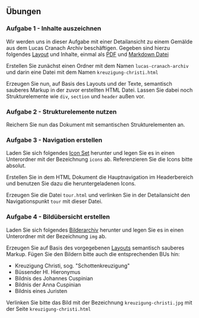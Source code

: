 ## Übungen
### Aufgabe 1 - Inhalte auszeichnen
Wir werden uns in dieser Aufgabe mit einer Detailansicht zu einem Gemälde aus dem Lucas Cranach Archiv beschäftigen. Gegeben sind hierzu folgendes  [Layout](../../material/frontend-development-1/session-1/aufgabe-1/layout-detailansicht.png) und Inhalte, einmal als [PDF](../../material/frontend-development-1/session-1/aufgabe-1/text-detailansicht.pdf) und [Markdown Datei](../../material/frontend-development-1/session-1/aufgabe-1/text-detailansicht.md)

Erstellen Sie zunächst einen Ordner mit dem Namen `lucas-cranach-archiv` und darin eine Datei mit dem Namen `kreuzigung-christi.html`

Erzeugen Sie nun, auf Basis des Layouts und der Texte, semantisch sauberes Markup in der zuvor erstellten HTML Datei. Lassen Sie dabei noch Strukturelemente wie `div`, `section` und `header` außen vor.

### Aufgabe 2 - Strukturelemente nutzen

Reichern Sie nun das Dokument mit semantischen Strukturelementen an. 

### Aufgabe 3 - Navigation erstellen

Laden Sie sich folgendes [Icon Set](../../material/frontend-development-1/session-1/aufgabe-3/icons.zip) herunter und legen Sie es in einen Unterordner mit der Bezeichnung `icons` ab. Referenzieren Sie die Icons bitte absolut.

Erstellen Sie in dem HTML Dokument die Hauptnavigation im Headerbereich und benutzen Sie dazu die heruntergeladenen Icons.

Erzeugen Sie die Datei `tour.html` und verlinken Sie in der Detailansicht den Navigationspunkt `tour` mit dieser Datei.

### Aufgabe 4 - Bildübersicht erstellen

Laden Sie sich folgendes [Bilderarchiv](../../material/frontend-development-1/session-1/aufgabe-4/img.zip) herunter und legen Sie es in einen Unterordner mit der Bezeichnung `img` ab.

Erzeugen Sie auf Basis des vorgegebenen [Layouts](../../material/frontend-development-1/session-1/aufgabe-4/layout-bilduebersicht.png) semantisch sauberes Markup. Fügen Sie den Bildern bitte auch die entsprechenden BUs hin:

* Kreuzigung Christi, sog. "Schottenkreuzigung"
* Büssender Hl. Hieronymus
* Bildnis des Johannes Cuspinian
* Bildnis der Anna Cuspinian
* Bildnis eines Juristen

Verlinken Sie bitte das Bild mit der Bezeichnung `kreuzigung-christi.jpg` mit der Seite `kreuzigung-christi.html`